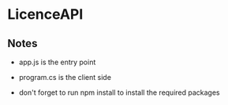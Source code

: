 # LicenceAPI

## Notes
- app.js is the entry point
- program.cs is the client side 

- don't forget to run npm install to install the required packages
